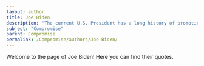 ```yaml
---
layout: author
title: Joe Biden
description: "The current U.S. President has a long history of promoting political compromise and bipartisanship, emphasizing unity during his legislative efforts."
subject: "Compromise"
parent: Compromise
permalink: /Compromise/authors/Joe-Biden/
---
```


Welcome to the page of Joe Biden! Here you can find their quotes.
